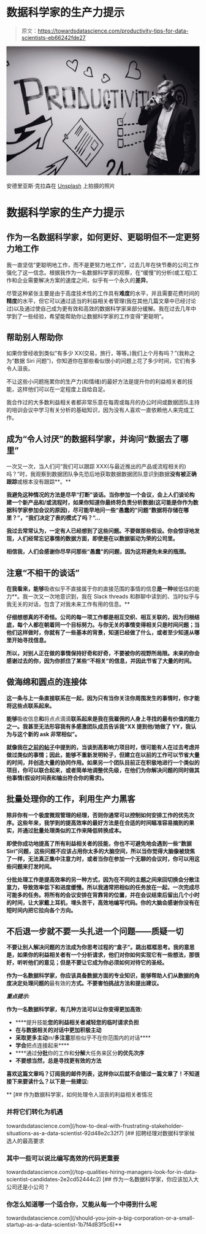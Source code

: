 # 数据科学家的生产力提示

> 原文：<https://towardsdatascience.com/productivity-tips-for-data-scientists-eb66242fde27>

![](img/29c9efc49e2df9a50c67aec64bd959d5.png)

安德里亚斯·克拉森在 [Unsplash](https://unsplash.com?utm_source=medium&utm_medium=referral) 上拍摄的照片

# 数据科学家的生产力提示

## 作为一名数据科学家，如何更好、更聪明但不一定更努力地工作

我一直坚信“更聪明地工作，而不是更努力地工作”，过去几年在快节奏的公司工作强化了这一信念。根据我作为一名数据科学家的观察，在“缓慢”的分析(或工程)工作和企业需要解决方案的速度之间，似乎有一个永久的**差异**。

尽管这种紧张主要是由于高度技术性的工作具有**难度**的水平，并且需要花费时间的**精度**的水平，但它可以通过适当的利益相关者管理(我在其他几篇文章中已经讨论过)以及通过使自己成为更有效和高效的数据科学家来部分缓解。我在过去几年中学到了一些经验，希望能帮助你让数据科学家的工作变得“更聪明”。

## **帮助别人帮助你**

如果你曾经收到类似“有多少 XX(交易，旅行，等等。)我们上个月有吗？”(我称之为“数据 Siri 问题”)，你知道你在那些看似很小的问题上花了多少时间，它们有多令人沮丧。

不让这些小问题拖累你的生产力(和情绪)的最好方法是提升你的利益相关者的技能，这样他们可以在一定程度上自给自足。

我合作过的大多数利益相关者都非常乐意在每周或每月的办公时间或数据团队主持的培训会议中学习有关分析的基础知识，因为没有人喜欢一直依赖他人来完成工作。

## **成为“令人讨厌”的数据科学家，并询问“数据去了哪里”**

一次又一次，当人们问“我们可以跟踪 XXX(与最近推出的产品或流程相关的)吗？”时，我观察到数据团队争先恐后地获取数据数据团队意识到数据**没有被正确跟踪**或根本没有跟踪**。**

**我避免这种情况的方法是尽早“打断”谈话。当你参加一个会议，会上人们谈论构建一个新产品和/或流程时，如果你知道你最终将负责分析数据(这可能是你作为数据科学家参加会议的原因)，尽可能早地问一些“愚蠢的”问题“数据将存储在哪里？”，“我们决定了表的模式了吗？”…**

**我过去常常认为，一定有人已经想到了这些问题。不要做那些假设。你会惊讶地发现，人们经常忘记事情的数据方面，即使是在以数据驱动为荣的公司里。**

**相信我，人们会感谢你尽早问那些“愚蠢”的问题，因为这将避免未来的瓶颈。**

## ****注意“不相干的谈话”****

**在我看来，能够**吸收似乎不直接属于你的直接范围的事情的信息**是一种**被低估的能力**。我一次又一次地意识到，我在 Slack threads 和群聊中读到的、当时似乎与我无关的对话，包含了对我未来工作有用的信息。**

**仔细想想真的不奇怪。公司的每一项工作都是相互交织、相互关联的，因为归根结底，每个人都在朝着同一个目标努力。与你无关的事情变得相关只是时间问题；当他们这样做时，你就有了一些基本的背景，知道已经做了什么，或者至少知道从哪里开始寻找信息。**

**所以，对别人正在做的事情保持好奇和好奇，不要被你的视野所局限。未来的你会感谢过去的你，因为你抓住了某些“不相关”的信息，并因此节省了大量的时间。**

## ****做海绵和圆点的连接体****

**这一条与上一条直接联系在一起，因为只有当你关注你周围发生的事情时，你才能将这些点联系起来。**

**能够**吸收信息**和**将点点滴滴**联系起来是我在我雇佣的人身上寻找的最有价值的能力之一。我甚至无法形容我有多感激团队成员告诉我“XX 提到他/她做了 YY，我认为与这个新的 ask 非常相似”。**

**就像我在[之前的帖子](/how-to-deal-with-frustrating-stakeholder-situations-as-a-data-scientist-92d48e2c32f7)中提到的，当谈到高影响力项目时，很可能有人在过去考虑并做过类似的事情；因此，能够不重新发明轮子，但建立在以前的工作可以节省大量的时间，并创造大量的协同作用。如果另一个团队目前正在积极地进行一个类似的项目，你可以联合起来，或者简单地调整优先级，在他们为你解决问题的同时做其他事情(假设时间表和输出符合你的需求)。**

## ****批量处理你的工作，利用生产力黑客****

**除非你有一个极度微观管理的经理，否则你通常可以控制如何安排工作的优先次序。这些年来，我学到的提高效率的最好方法是在合适的时间瞄准容易摘到的果实，并通过批量处理类似的工作来降低转换成本。**

**即使你成功地提高了所有利益相关者的技能，你也不可避免地会遇到一些“数据 Siri”问题，这些问题不应该占用你太多的大脑空间，所以当你觉得大脑像被烧焦了一样，无法真正集中注意力时，或者当你在参加一个无聊的会议时，你可以用这些问题来打发时间。**

**分批处理工作是提高效率的另一种方式，因为在不同的主题之间来回切换会分散注意力，导致效率低下和进度缓慢。所以我通常把相似的任务放在一起，一次完成尽可能多的任务。将所有的会议安排在背靠背的位置，并在会议结束后留出几个小时的时间，让大家戴上耳机，埋头苦干，高效地编写代码。你的大脑会感谢你没有在短时间内把它拉向各个方向。**

## **不后退一步就不要一头扎进一个问题——质疑一切**

**不要让别人解决问题的方法成为你思考过程的“盒子”。跳出框框思考。我的意思是，如果你的利益相关者有一个分析请求，他们对你如何实现它有一些想法，那很好，听听他们的意见；但是不要让它成为你必须如何对待它的圣经。**

**作为一名数据科学家，你应该具备数据方面的专业知识，能够帮助人们从数据的角度决定处理问题的**最有效的**方式。不要害怕挑战方法和提出建议。**

*****重点提示:*****

**作为一名数据科学家，有几种方法可以让你变得更加高效:**

*   ****提升技能**您的利益相关者减轻您的临时请求负担**
*   **在与数据相关的对话中更加积极主动**
*   **采取更多主动**in/**多注意**那些似乎不在你范围内的对话****
*   **学会**把点连接起来****
*   ****通过**分批**你的工作和**分解**大任务来区分**的优先次序**
*   **不要想当然，总是寻找更有效的方法**

**喜欢这篇文章吗？订阅我的邮件列表，这样你以后就不会错过一篇文章了！不知道接下来要读什么？以下是一些建议:**

**[](/how-to-deal-with-frustrating-stakeholder-situations-as-a-data-scientist-92d48e2c32f7) [## 作为数据科学家，如何处理令人沮丧的利益相关者情况

### 并将它们转化为机遇

towardsdatascience.com](/how-to-deal-with-frustrating-stakeholder-situations-as-a-data-scientist-92d48e2c32f7) [](/top-qualities-hiring-managers-look-for-in-data-scientist-candidates-2e2cd52444c2) [## 招聘经理对数据科学家候选人的最高要求

### 其中一些可以说比编写高效的代码更重要

towardsdatascience.com](/top-qualities-hiring-managers-look-for-in-data-scientist-candidates-2e2cd52444c2) [](/should-you-join-a-big-corporation-or-a-small-startup-as-a-data-scientist-1b7f4d83f5c6) [## 作为一名数据科学家，你应该加入大公司还是小公司？

### 你怎么知道哪一个适合你，又能从每一个中得到什么呢

towardsdatascience.com](/should-you-join-a-big-corporation-or-a-small-startup-as-a-data-scientist-1b7f4d83f5c6)**